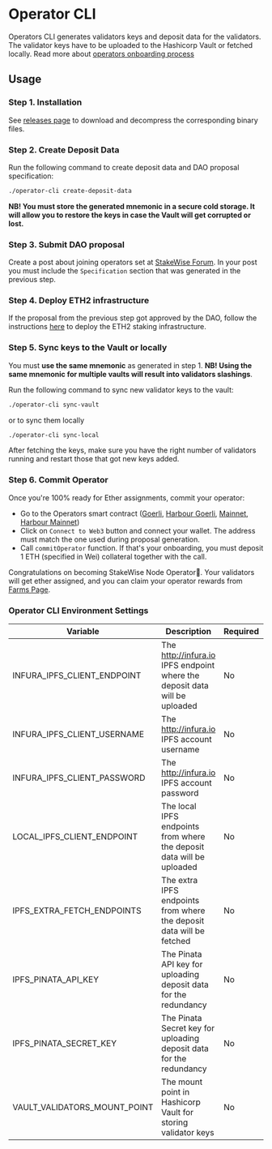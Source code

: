 # Operator CLI

Operators CLI generates validators keys and deposit data for the validators.
The validator keys have to be uploaded to the Hashicorp Vault or fetched locally.
Read more about [operators onboarding process](https://docs.stakewise.io/node-operator/onboarding-process)

## Usage

### Step 1. Installation

See [releases page](https://github.com/stakewise/cli/releases) to download and decompress the corresponding binary files.

### Step 2. Create Deposit Data

Run the following command to create deposit data and DAO proposal specification:

```bash
./operator-cli create-deposit-data
```

**NB! You must store the generated mnemonic in a secure cold storage.
It will allow you to restore the keys in case the Vault will get corrupted or lost.**

### Step 3. Submit DAO proposal

Create a post about joining operators set at [StakeWise Forum](https://vote.stakewise.io).
In your post you must include the `Specification` section that was generated in the previous step.

### Step 4. Deploy ETH2 infrastructure

If the proposal from the previous step got approved by the DAO, follow the instructions [here](https://docs.stakewise.io/node-operator/stakewise-infra-package/usage)
to deploy the ETH2 staking infrastructure.

### Step 5. Sync keys to the Vault or locally

You must **use the same mnemonic** as generated in step 1.
**NB! Using the same mnemonic for multiple vaults will result into validators slashings**.

Run the following command to sync new validator keys to the vault:

```bash
./operator-cli sync-vault
```

or to sync them locally

```bash
./operator-cli sync-local
```

After fetching the keys, make sure you have the right number of validators running and restart those that got new keys added.

### Step 6. Commit Operator

Once you're 100% ready for Ether assignments, commit your operator:

- Go to the Operators smart contract ([Goerli](https://goerli.etherscan.io/address/0x0d92156861a0BC7037cC21470327Bd3Bc750EB1D#writeProxyContract), [Harbour Goerli](https://goerli.etherscan.io/address/0x7C27896338e3130036E53BCC0f013cB20e21991c#writeProxyContract), [Mainnet](https://etherscan.io/address/0x002932e11E95DC84C17ed5f94a0439645D8a97BC), [Harbour Mainnet](https://etherscan.io/address/0x270ad793b7bb315a9fd07f1fffd8ab1e3621df7e))
- Click on `Connect to Web3` button and connect your wallet. The address must match the one used during proposal generation.
- Call `commitOperator` function. If that's your onboarding, you must deposit 1 ETH (specified in Wei) collateral together with the call.

Congratulations on becoming StakeWise Node Operator🎉.
Your validators will get ether assigned, and you can claim your operator rewards from [Farms Page](https://app.stakewise.io/farms).


### Operator CLI Environment Settings

| Variable                       | Description                                                                | Required | Default                                                                 |
|--------------------------------|----------------------------------------------------------------------------|----------|-------------------------------------------------------------------------|
| INFURA_IPFS_CLIENT_ENDPOINT    | The http://infura.io IPFS endpoint where the deposit data will be uploaded | No       | /dns/ipfs.infura.io/tcp/5001/https                                      |
| INFURA_IPFS_CLIENT_USERNAME    | The http://infura.io IPFS account username                                 | No       | -                                                                       |
| INFURA_IPFS_CLIENT_PASSWORD    | The http://infura.io IPFS account password                                 | No       | -                                                                       |
| LOCAL_IPFS_CLIENT_ENDPOINT     | The local IPFS endpoints from where the deposit data will be uploaded      | No       | -                                                                       |
| IPFS_EXTRA_FETCH_ENDPOINTS     | The extra IPFS endpoints from where the deposit data will be fetched       | No       | https://gateway.pinata.cloud,http://cloudflare-ipfs.com,https://ipfs.io |
| IPFS_PINATA_API_KEY            | The Pinata API key for uploading deposit data for the redundancy           | No       | -                                                                       |
| IPFS_PINATA_SECRET_KEY         | The Pinata Secret key for uploading deposit data for the redundancy        | No       | -                                                                       |
| VAULT_VALIDATORS_MOUNT_POINT   | The mount point in Hashicorp Vault for storing validator keys              | No       | validators                                                              |
